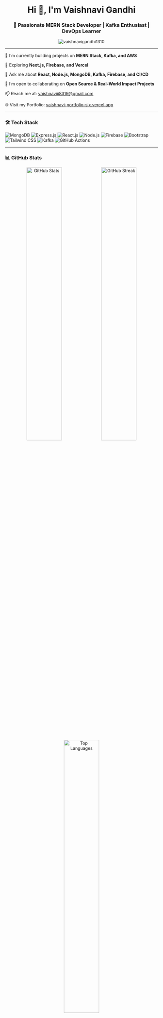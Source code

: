 <h1 align="center">Hi 👋, I'm Vaishnavi Gandhi</h1>
<h3 align="center">🚀 Passionate MERN Stack Developer | Kafka Enthusiast | DevOps Learner</h3>

<p align="center">
  <img src="https://komarev.com/ghpvc/?username=vaishnavigandhi1310&label=Profile%20views&color=0e75b6&style=flat" alt="vaishnavigandhi1310" />
</p>

---

🔭 I’m currently building projects on **MERN Stack, Kafka, and AWS**

🌱 Exploring **Next.js, Firebase, and Vercel**

💬 Ask me about **React, Node.js, MongoDB, Kafka, Firebase, and CI/CD**

🤝 I’m open to collaborating on **Open Source & Real-World Impact Projects**

📫 Reach me at: [vaishnaviii8319@gmail.com](mailto:vaishnaviii8319@gmail.com)

🌐 Visit my Portfolio: [vaishnavi-portfolio-six.vercel.app](https://vaishnavi-portfolio-six.vercel.app/)

---

### 🛠️ Tech Stack

![MongoDB](https://img.shields.io/badge/MongoDB-4EA94B?style=for-the-badge&logo=mongodb&logoColor=white)
![Express.js](https://img.shields.io/badge/Express.js-000000?style=for-the-badge&logo=express&logoColor=white)
![React.js](https://img.shields.io/badge/React-20232A?style=for-the-badge&logo=react&logoColor=61DAFB)
![Node.js](https://img.shields.io/badge/Node.js-339933?style=for-the-badge&logo=nodedotjs&logoColor=white)
![Firebase](https://img.shields.io/badge/Firebase-ffca28?style=for-the-badge&logo=firebase&logoColor=black)
![Bootstrap](https://img.shields.io/badge/Bootstrap-563d7c?style=for-the-badge&logo=bootstrap&logoColor=white)
![Tailwind CSS](https://img.shields.io/badge/Tailwind_CSS-38B2AC?style=for-the-badge&logo=tailwind-css&logoColor=white)
![Kafka](https://img.shields.io/badge/Apache_Kafka-231F20?style=for-the-badge&logo=apachekafka&logoColor=white)
![GitHub Actions](https://img.shields.io/badge/GitHub_Actions-2088FF?style=for-the-badge&logo=github-actions&logoColor=white)

---

### 📊 GitHub Stats

<p align="center">
  <img width="48%" src="https://github-readme-stats.vercel.app/api?username=vaishnavigandhi1310&show_icons=true&theme=radical" alt="GitHub Stats" />
  <img width="48%" src="https://streak-stats.demolab.com?user=vaishnavigandhi1310&theme=radical" alt="GitHub Streak" />
</p>

<p align="center">
  <img width="48%" src="https://github-readme-stats.vercel.app/api/top-langs/?username=vaishnavigandhi1310&layout=compact&theme=radical" alt="Top Languages" />
</p>

---

### 🔗 Connect with Me

[![LinkedIn](https://img.shields.io/badge/LinkedIn-blue?style=for-the-badge&logo=linkedin&logoColor=white)](https://www.linkedin.com/in/vaishnavi-gandhi-a50512346/)
[![Portfolio](https://img.shields.io/badge/Portfolio-000000?style=for-the-badge&logo=vercel&logoColor=white)](https://vaishnavi-portfolio-six.vercel.app/)
[![GitHub](https://img.shields.io/badge/GitHub-100000?style=for-the-badge&logo=github&logoColor=white)](https://github.com/vaishnavigandhi1310)

---

🙌 *Let’s connect, build, and grow together!*
